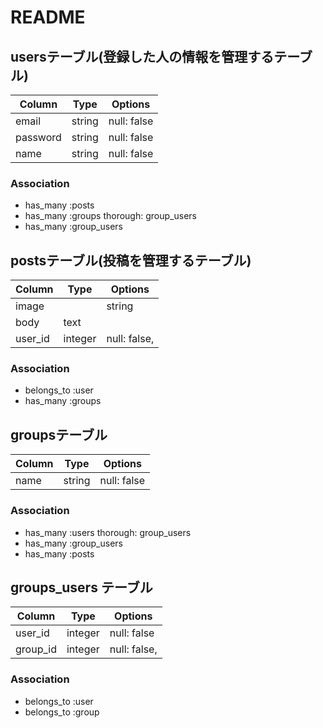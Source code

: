 # README

## usersテーブル(登録した人の情報を管理するテーブル)
|Column|Type|Options|
|------|----|-------|
|email|string|null: false|｜add_index :users, :email, unique: true｜
|password|string|null: false|
|name|string|null: false||foreign_key: true|

### Association
- has_many :posts
- has_many :groups thorough:  group_users 
- has_many :group_users  


## postsテーブル(投稿を管理するテーブル)
|Column|Type|Options|
|------|----|-------|
|image||string|
|body|text||
|user_id|integer|null: false,|
### Association
- belongs_to :user
- has_many :groups

## groupsテーブル
|Column|Type|Options|
|------|----|-------|
|name|string|null: false|

### Association
- has_many :users  thorough:  group_users 
- has_many :group_users  
- has_many :posts



## groups_users テーブル
|Column|Type|Options|
|------|----|-------|
|user_id|integer|null: false||foreign_key: true|
|group_id|integer|null: false,||foreign_key: true|
### Association
- belongs_to :user
- belongs_to :group